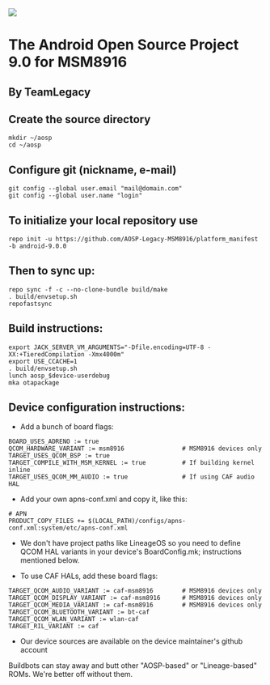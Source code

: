 <img src="https://github.com/AOSP-Legacy-MSM8916/platform_manifest/raw/pie-r1/pie-logo.png">

The Android Open Source Project 9.0 for MSM8916
====================
By TeamLegacy
----------

Create the source directory
---------------------------

    mkdir ~/aosp
    cd ~/aosp
    

Configure git (nickname, e-mail)
-------------------------------------

    git config --global user.email "mail@domain.com"
    git config --global user.name "login"
    

To initialize your local repository use
---------------------------------------

    repo init -u https://github.com/AOSP-Legacy-MSM8916/platform_manifest -b android-9.0.0
    

Then to sync up:
----------------

    repo sync -f -c --no-clone-bundle build/make
    . build/envsetup.sh
    repofastsync

Build instructions:
----------------
    export JACK_SERVER_VM_ARGUMENTS="-Dfile.encoding=UTF-8 -XX:+TieredCompilation -Xmx4000m"
    export USE_CCACHE=1
    . build/envsetup.sh
    lunch aosp_$device-userdebug
    mka otapackage

Device configuration instructions:
----------------
- Add a bunch of board flags:
```
BOARD_USES_ADRENO := true
QCOM_HARDWARE_VARIANT := msm8916                # MSM8916 devices only
TARGET_USES_QCOM_BSP := true
TARGET_COMPILE_WITH_MSM_KERNEL := true          # If building kernel inline
TARGET_USES_QCOM_MM_AUDIO := true               # If using CAF audio HAL
```
- Add your own apns-conf.xml and copy it, like this:
```
# APN
PRODUCT_COPY_FILES += $(LOCAL_PATH)/configs/apns-conf.xml:system/etc/apns-conf.xml
```
- We don't have project paths like LineageOS so you need to define QCOM HAL variants in your device's BoardConfig.mk; instructions mentioned below.

- To use CAF HALs, add these board flags:
```
TARGET_QCOM_AUDIO_VARIANT := caf-msm8916        # MSM8916 devices only
TARGET_QCOM_DISPLAY_VARIANT := caf-msm8916      # MSM8916 devices only
TARGET_QCOM_MEDIA_VARIANT := caf-msm8916        # MSM8916 devices only
TARGET_QCOM_BLUETOOTH_VARIANT := bt-caf
TARGET_QCOM_WLAN_VARIANT := wlan-caf
TARGET_RIL_VARIANT := caf
```

- Our device sources are available on the device maintainer's github account

Buildbots can stay away and butt other "AOSP-based" or "Lineage-based" ROMs. We're better off without them.
